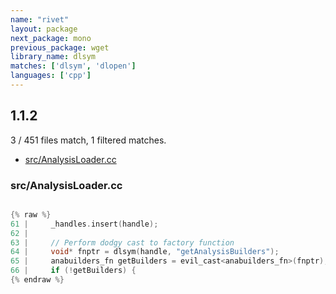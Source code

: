 ```yaml
---
name: "rivet"
layout: package
next_package: mono
previous_package: wget
library_name: dlsym
matches: ['dlsym', 'dlopen']
languages: ['cpp']
---
```

## 1.1.2
3 / 451 files match, 1 filtered matches.

 - [src/AnalysisLoader.cc](#srcanalysisloadercc)

### src/AnalysisLoader.cc

```cpp

{% raw %}
61 |     _handles.insert(handle);
62 | 
63 |     // Perform dodgy cast to factory function     
64 |     void* fnptr = dlsym(handle, "getAnalysisBuilders");
65 |     anabuilders_fn getBuilders = evil_cast<anabuilders_fn>(fnptr);
66 |     if (!getBuilders) {
{% endraw %}

```